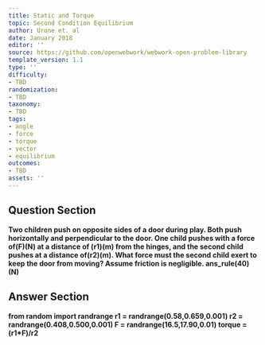 ```yaml
---
title: Static and Torque
topic: Second Condition Equilibrium
author: Urone et. al
date: January 2018
editor: ''
source: https://github.com/openwebwork/webwork-open-problem-library
template_version: 1.1
type: ''
difficulty:
- TBD
randomization:
- TBD
taxonomy:
- TBD
tags:
- angle
- force
- torque
- vector
- equilibrium
outcomes:
- TBD
assets: ''
---
```


## Question Section 

<b>
Two children push on opposite sides of a door during play. Both push horizontally and
perpendicular to the door. One child pushes with a force of(F)(N) at a distance of
(r1)(m) from the hinges, and the second child pushes at a distance of(r2)(m). What force must the second child exert to keep the door from moving? Assume friction is negligible.
ans_rule(40)(N)



## Answer Section

from random import randrange
r1 = randrange(0.58,0.659,0.001)
r2 = randrange(0.408,0.500,0.001)
F = randrange(16.5,17.90,0.01)
torque = (r1*F)/r2